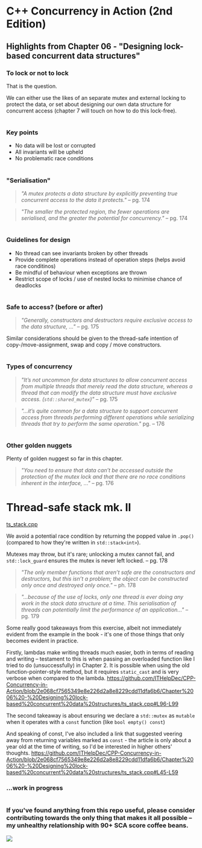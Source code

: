 # C++ Concurrency in Action (2nd Edition)

## Highlights from Chapter 06 - "Designing lock-based concurrent data structures"

### To lock or not to lock
That is the question.

We can either use the likes of an separate mutex and external locking to protect the data, or set about designing our own data structure for concurrent access (chapter 7 will touch on how to do this lock-free).

#
### Key points
* No data will be lost or corrupted
* All invariants will be upheld
* No problematic race conditions

#
### "Serialisation"
> _"A mutex protects a data structure by explicitly preventing true concurrent access to the data it protects."_ – pg. 174

> _"The smaller the protected region, the fewer operations are serialised, and the greater the potential for concurrency."_ – pg. 174

#
### Guidelines for design
* No thread can see invariants broken by other threads
* Provide complete operations instead of operation steps (helps avoid race conditinos)
* Be mindful of behaviour when exceptions are thrown
* Restrict scope of locks / use of nested locks to minimise chance of deadlocks

#
### Safe to access? (before or after)
> _"Generally, constructors and destructors require exclusive access to the data structure, ..."_ – pg. 175

Similar considerations should be given to the thread-safe intention of copy-/move-assignment, swap and copy / move constructors.

#
### Types of concurrency
> _"It’s not uncommon for data structures to allow concurrent access from multiple threads that merely read the data structure, whereas a thread that can modify the data structure must have exclusive access. (`std::shared_mutex`)"_ – pg. 175

> _"...it’s quite common for a data structure to support concurrent access from threads performing different operations while serializing threads that try to perform the same operation."_ pg. – 176

#
### Other golden nuggets
Plenty of golden nuggest so far in this chapter.
> _"You need to ensure that data can’t be accessed outside the protection of the mutex lock and that there are no race conditions inherent in the interface, ..."_ – pg. 176

# Thread-safe stack mk. II
[ts_stack.cpp](ts_stack.cpp)

We avoid a potential race condition by returning the popped value in `.pop()` (compared to how they're written in `std::stack<int>`).

Mutexes may throw, but it's rare; unlocking a mutex cannot fail, and `std::lock_guard` ensures the mutex is never left locked. – pg. 178

> _"The only member functions that aren’t safe are the constructors and destructors, but this isn’t a problem; the object can be constructed only once and destroyed only once."_ – ph. 178

> _"...because of the use of locks, only one thread is ever doing any work in the stack data structure at a time. This serialisation of threads can potentially limit the performance of an application..."_ – pg. 179

Some really good takeaways from this exercise, albeit not immediately evident from the example in the book - it's one of those things that only becomes evident in practice.

Firstly, lambdas make writing threads much easier, both in terms of reading and writing – testament to this is when passing an overloaded function like I tried to do (unsuccessfully) in Chapter 2. It is possible when using the old function-pointer-style method, but it requires `static_cast` and is very verbose when compared to the lambda.
https://github.com/ITHelpDec/CPP-Concurrency-in-Action/blob/2e068cf7565349e8e226d2a8e8229cdd11dfa6b6/Chapter%2006%20-%20Designing%20lock-based%20concurrent%20data%20structures/ts_stack.cpp#L96-L99

The second takeaway is about ensuring we declare a `std::mutex` as `mutable` when it operates with a `const` function (like `bool empty() const`)

And speaking of const, I've also included a link that suggested veering away from returning variables marked as `const` - the article is only about a year old at the time of writing, so I'd be interested in higher others' thoughts.
https://github.com/ITHelpDec/CPP-Concurrency-in-Action/blob/2e068cf7565349e8e226d2a8e8229cdd11dfa6b6/Chapter%2006%20-%20Designing%20lock-based%20concurrent%20data%20structures/ts_stack.cpp#L45-L59


### ...work in progress
#
### If you've found anything from this repo useful, please consider contributing towards the only thing that makes it all possible – my unhealthy relationship with 90+ SCA score coffee beans.

<a href="https://www.buymeacoffee.com/ITHelpDec"><img src="https://img.buymeacoffee.com/button-api/?text=Buy me a coffee&emoji=&slug=ITHelpDec&button_colour=FFDD00&font_colour=000000&font_family=Cookie&outline_colour=000000&coffee_colour=ffffff" /></a>
